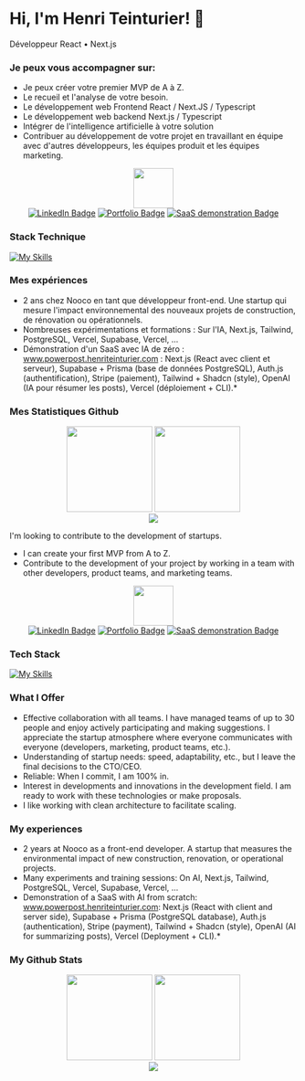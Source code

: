 # Hi, I'm Henri Teinturier! 👋 
Développeur React • Next.js

### Je peux vous accompagner sur:  
- Je peux créer votre premier MVP de A à Z.
- Le recueil et l'analyse de votre besoin.
- Le développement web Frontend React / Next.JS / Typescript
- Le développement web backend Next.js / Typescript
- Intégrer de l'intelligence artificielle à votre solution
- Contribuer au développement de votre projet en travaillant en équipe avec d'autres développeurs, les équipes produit et les équipes marketing.

<div id="header" align="center">
  <img src="https://cdn-icons-png.flaticon.com/512/5072/5072860.png" width="70"/>
</div>

<div id="badges" align="center">
  <div align="center">
    <a href="https://www.linkedin.com/in/henri-teinturier/"><img src="https://img.shields.io/badge/LinkedIn-blue?logo=linkedin&logoColor=white" alt="LinkedIn Badge"/></a>
    <a href="https://www.henriteinturier.com"><img src="https://img.shields.io/badge/Portfolio-3b82f6" alt="Portfolio Badge"/></a>
    <a href="https://www.powerpost.henriteinturier.com"><img src="https://img.shields.io/badge/Sass%20Demonstration-8b5cf6" alt="SaaS demonstration Badge"/></a>
  </div>
</div>

### Stack Technique
[![My Skills](https://skillicons.dev/icons?i=nextjs,react,ts,tailwind,redux,ai,nodejs,prisma,supabase,git)](https://skillicons.dev)



### Mes expériences
- 2 ans chez Nooco en tant que développeur front-end. Une startup qui mesure l'impact environnemental des nouveaux projets de construction, de rénovation ou opérationnels.
- Nombreuses expérimentations et formations : Sur l'IA, Next.js, Tailwind, PostgreSQL, Vercel, Supabase, Vercel, ...
- Démonstration d'un SaaS avec IA de zéro : www.powerpost.henriteinturier.com : Next.js (React avec client et serveur), Supabase + Prisma (base de données PostgreSQL), Auth.js (authentification), Stripe (paiement), Tailwind + Shadcn (style), OpenAI (IA pour résumer les posts), Vercel (déploiement + CLI).*

### Mes Statistiques Github
<div align="center">
  <img src="https://github-readme-streak-stats.herokuapp.com?user=HenriTeinturier&theme=tokyonight" height="150px" />
  <img src="https://github-readme-stats.vercel.app/api/top-langs/?username=anuraghazra&hide=javascript,html&layout=compact" height="150px" />
</div>
<div align="center">
  <img src="https://github-readme-stats-git-master-henri-teinturiers-projects.vercel.app/api?show=reviews,discussions_started,discussions_answered&username=HenriTeinturier&theme=tokyonight&show_icons=true&rank_icon=github&hide_border=true&count_private=true"/>
</div>

I'm looking to contribute to the development of startups. 
- I can create your first MVP from A to Z.
- Contribute to the development of your project by working in a team with other developers, product teams, and marketing teams.

<div id="header" align="center">
  <img src="https://cdn-icons-png.flaticon.com/512/5072/5072860.png" width="70"/>
  
</div>
<div id="badges" align"center">
  <div align="center">
  <a  href="https://www.linkedin.com/in/henri-teinturier/"><img src="https://img.shields.io/badge/LinkedIn-blue?logo=linkedin&logoColor=white" alt="LinkedIn Badge"/></a>
  <a  href="https://www.henriteinturier.com"><img img src="https://img.shields.io/badge/Portfolio-3b82f6" alt="Portfolio Badge"/></a>
  <a  href="https://www.powerpost.henriteinturier.com"><img src="https://img.shields.io/badge/Sass%20Demonstration-8b5cf6" alt="SaaS demonstration Badge"/></a>
  </div>
</div>

### Tech Stack
[![My Skills](https://skillicons.dev/icons?i=nextjs,react,ts,tailwind,redux,ai,nodejs,prisma,supabase,git)](https://skillicons.dev)

### What I Offer

- Effective collaboration with all teams. I have managed teams of up to 30 people and enjoy actively participating and making suggestions. I appreciate the startup atmosphere where everyone communicates with everyone (developers, marketing, product teams, etc.).
- Understanding of startup needs: speed, adaptability, etc., but I leave the final decisions to the CTO/CEO.
- Reliable: When I commit, I am 100% in.
- Interest in developments and innovations in the development field. I am ready to work with these technologies or make proposals.
- I like working with clean architecture to facilitate scaling.

### My experiences
- 2 years at Nooco as a front-end developer. A startup that measures the environmental impact of new construction, renovation, or operational projects.
- Many experiments and training sessions: On AI, Next.js, Tailwind, PostgreSQL, Vercel, Supabase, Vercel, ...
- Demonstration of a SaaS with AI from scratch: www.powerpost.henriteinturier.com: Next.js (React with client and server side), Supabase + Prisma (PostgreSQL database), Auth.js (authentication), Stripe (payment), Tailwind + Shadcn (style), OpenAI (AI for summarizing posts), Vercel (Deployment + CLI).*

### My Github Stats
<div align="center"  >
  <img src="https://github-readme-streak-stats.herokuapp.com?user=HenriTeinturier&theme=tokyonight" height="150px" />
  <img src="https://github-readme-stats.vercel.app/api/top-langs/?username=anuraghazra&hide=javascript,html&layout=compact"  height="150px"  />
</div>
<div align="center">
  <img src="https://github-readme-stats-git-master-henri-teinturiers-projects.vercel.app/api?show=reviews,discussions_started,discussions_answered&username=HenriTeinturier&theme=tokyonight&show_icons=true&rank_icon=github&hide_border=true&count_private=true"/>
  
  </div>
</div>






<!---
HenriTeinturier/HenriTeinturier is a ✨ special ✨ repository because its `README.md` (this file) appears on your GitHub profile.
You can click the Preview link to take a look at your changes.
--->
